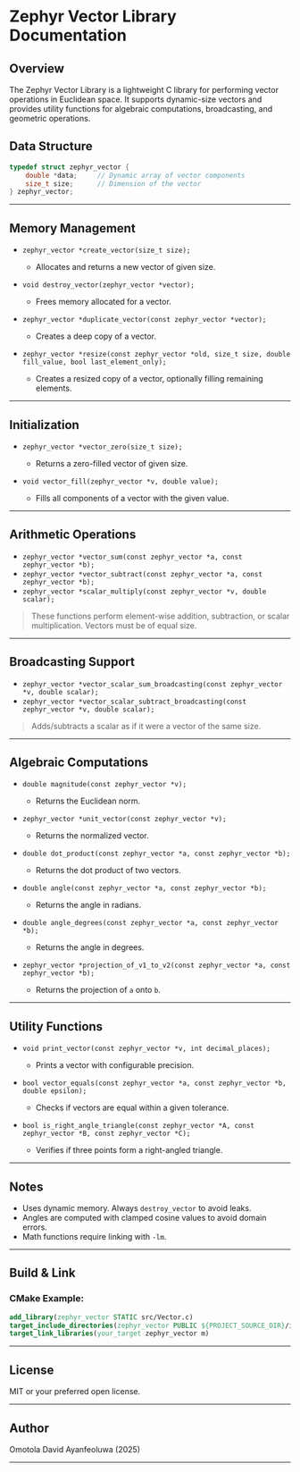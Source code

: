 # Zephyr Vector Library Documentation

## Overview

The Zephyr Vector Library is a lightweight C library for performing vector operations in Euclidean space. It supports dynamic-size vectors and provides utility functions for algebraic computations, broadcasting, and geometric operations.

## Data Structure

```c
typedef struct zephyr_vector {
    double *data;     // Dynamic array of vector components
    size_t size;      // Dimension of the vector
} zephyr_vector;
```

---

## Memory Management

* `zephyr_vector *create_vector(size_t size);`

    * Allocates and returns a new vector of given size.

* `void destroy_vector(zephyr_vector *vector);`

    * Frees memory allocated for a vector.

* `zephyr_vector *duplicate_vector(const zephyr_vector *vector);`

    * Creates a deep copy of a vector.

* `zephyr_vector *resize(const zephyr_vector *old, size_t size, double fill_value, bool last_element_only);`

    * Creates a resized copy of a vector, optionally filling remaining elements.

---

## Initialization

* `zephyr_vector *vector_zero(size_t size);`

    * Returns a zero-filled vector of given size.

* `void vector_fill(zephyr_vector *v, double value);`

    * Fills all components of a vector with the given value.

---

## Arithmetic Operations

* `zephyr_vector *vector_sum(const zephyr_vector *a, const zephyr_vector *b);`
* `zephyr_vector *vector_subtract(const zephyr_vector *a, const zephyr_vector *b);`
* `zephyr_vector *scalar_multiply(const zephyr_vector *v, double scalar);`

> These functions perform element-wise addition, subtraction, or scalar multiplication. Vectors must be of equal size.

---

## Broadcasting Support

* `zephyr_vector *vector_scalar_sum_broadcasting(const zephyr_vector *v, double scalar);`
* `zephyr_vector *vector_scalar_subtract_broadcasting(const zephyr_vector *v, double scalar);`

> Adds/subtracts a scalar as if it were a vector of the same size.

---

## Algebraic Computations

* `double magnitude(const zephyr_vector *v);`

    * Returns the Euclidean norm.

* `zephyr_vector *unit_vector(const zephyr_vector *v);`

    * Returns the normalized vector.

* `double dot_product(const zephyr_vector *a, const zephyr_vector *b);`

    * Returns the dot product of two vectors.

* `double angle(const zephyr_vector *a, const zephyr_vector *b);`

    * Returns the angle in radians.

* `double angle_degrees(const zephyr_vector *a, const zephyr_vector *b);`

    * Returns the angle in degrees.

* `zephyr_vector *projection_of_v1_to_v2(const zephyr_vector *a, const zephyr_vector *b);`

    * Returns the projection of `a` onto `b`.

---

## Utility Functions

* `void print_vector(const zephyr_vector *v, int decimal_places);`

    * Prints a vector with configurable precision.

* `bool vector_equals(const zephyr_vector *a, const zephyr_vector *b, double epsilon);`

    * Checks if vectors are equal within a given tolerance.

* `bool is_right_angle_triangle(const zephyr_vector *A, const zephyr_vector *B, const zephyr_vector *C);`

    * Verifies if three points form a right-angled triangle.

---

## Notes

* Uses dynamic memory. Always `destroy_vector` to avoid leaks.
* Angles are computed with clamped cosine values to avoid domain errors.
* Math functions require linking with `-lm`.

---

## Build & Link

### CMake Example:

```cmake
add_library(zephyr_vector STATIC src/Vector.c)
target_include_directories(zephyr_vector PUBLIC ${PROJECT_SOURCE_DIR}/include)
target_link_libraries(your_target zephyr_vector m)
```

---

## License

MIT or your preferred open license.

---

## Author

Omotola David Ayanfeoluwa (2025)

---

